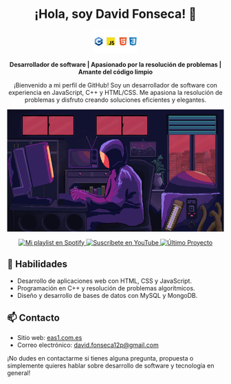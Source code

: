 <h1 align="center">
  ¡Hola, soy David Fonseca! 👋
</h1>

<p align="center">
  <img src="images/11111111.png" alt="Mi Proyecto" width="100" />
</p>



<p align="center">
  <strong>Desarrollador de software | Apasionado por la resolución de problemas | Amante del código limpio</strong>
</p>

<p align="center">
  ¡Bienvenido a mi perfil de GitHub! Soy un desarrollador de software con experiencia en JavaScript, C++ y HTML/CSS. Me apasiona la resolución de problemas y disfruto creando soluciones eficientes y elegantes.
</p>

<p align="center">
  <img src="images/coding.webp" alt="Coding GIF" />
</p>

<p align="center">
  <a href="https://open.spotify.com/playlist/53aiJEL8v7Kdu33WaTHlX0?si=74d6550965eb4ca6">
    <img src="https://img.shields.io/badge/Mi%20playlist-Spotify-1ED760?style=for-the-badge&logo=spotify&logoColor=white" alt="Mi playlist en Spotify">
  </a>
  <a href="https://www.youtube.com/channel/UCca2RLf62iHATmwoQ_rwAhg">
    <img src="https://img.shields.io/badge/Suscríbete%20en-YouTube-red?style=for-the-badge&logo=youtube&logoColor=white" alt="Suscríbete en YouTube">
  </a>
  <a href="https://github.com/DavidCreat/SISTEMA_DE_PLAZOLETA_COMIDAS">
    <img src="https://img.shields.io/badge/Último%20Proyecto-Archivo-blue?style=for-the-badge&logo=file" alt="Último Proyecto">
  </a>
</p>






## 🚀 Habilidades

- Desarrollo de aplicaciones web con HTML, CSS y JavaScript.
- Programación en C++ y resolución de problemas algorítmicos.
- Diseño y desarrollo de bases de datos con MySQL y MongoDB.

## 📫 Contacto

- Sitio web: [eas1.com.es](eas1.com.es)
- Correo electrónico: [david.fonseca12p@gmail.com](mailto:david.fonseca12p@gmail.com)

¡No dudes en contactarme si tienes alguna pregunta, propuesta o simplemente quieres hablar sobre desarrollo de software y tecnología en general!
